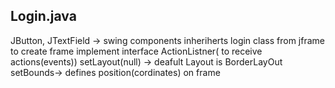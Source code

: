 ## Login.java

JButton, JTextField -> swing components 
inheriherts login class from jframe to create frame   implement interface ActionListner( to receive actions(events))
setLayout(null) -> deafult Layout is BorderLayOut
setBounds-> defines position(cordinates) on frame 
